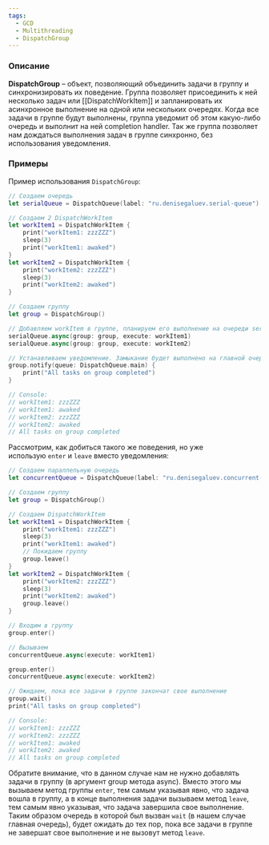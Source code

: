 ```yaml
---
tags:
  - GCD
  - Multithreading
  - DispatchGroup
---
```

### Описание
**DispatchGroup** – объект, позволяющий объединить задачи в группу и синхронизировать их поведение. Группа позволяет присоединить к ней несколько задач или [[DispatchWorkItem]] и запланировать их асинхронное выполнение на одной или нескольких очередях. Когда все задачи в группе будут выполнены, группа уведомит об этом какую-либо очередь и выполнит на ней completion handler. Так же группа позволяет нам дождаться выполнения задач в группе синхронно, без использования уведомления.

### Примеры
Пример использования `DispatchGroup`:
```swift
// Создаем очередь
let serialQueue = DispatchQueue(label: "ru.denisegaluev.serial-queue")

// Создаем 2 DispatchWorkItem
let workItem1 = DispatchWorkItem {    
	print("workItem1: zzzZZZ")    
	sleep(3)   
	print("workItem1: awaked")
}
let workItem2 = DispatchWorkItem {    
	print("workItem2: zzzZZZ")    
	sleep(3)    
	print("workItem2: awaked")
}

// Создаем группу
let group = DispatchGroup()

// Добавляем workItem в группе, планируем его выполнение на очереди serialQueue и сразу возвращаем управление
serialQueue.async(group: group, execute: workItem1)
serialQueue.async(group: group, execute: workItem2)

// Устанавливаем уведомление. Замыкание будет выполнено на главной очереди сразу после того, как все задачи в группе будут выполнены.
group.notify(queue: DispatchQueue.main) {    
	print("All tasks on group completed")
}

// Console: 
// workItem1: zzzZZZ
// workItem1: awaked
// workItem2: zzzZZZ
// workItem2: awaked
// All tasks on group completed
```
Рассмотрим, как добиться такого же поведения, но уже использую `enter` и `leave` вместо уведомления:
```swift
// Создаем параллельную очередь
let concurrentQueue = DispatchQueue(label: "ru.denisegaluev.concurrent-queue", attributes: .concurrent)

// Создаем группу
let group = DispatchGroup()

// Создаем DispatchWorkItem
let workItem1 = DispatchWorkItem {   
	print("workItem1: zzzZZZ")    
	sleep(3)    
	print("workItem1: awaked")        
	// Покидаем группу    
	group.leave()
}
let workItem2 = DispatchWorkItem {    
	print("workItem2: zzzZZZ")    
	sleep(3)    
	print("workItem2: awaked")        
	group.leave()
}

// Входим в группу
group.enter()

// Вызываем
concurrentQueue.async(execute: workItem1)

group.enter()
concurrentQueue.async(execute: workItem2)

// Ожидаем, пока все задачи в группе закончат свое выполнение
group.wait()
print("All tasks on group completed")

// Console:
// workItem1: zzzZZZ
// workItem2: zzzZZZ
// workItem1: awaked
// workItem2: awaked
// All tasks on group completed
```
Обратите внимание, что в данном случае нам не нужно добавлять задачи в группу (в аргумент group метода async). Вместо этого мы вызываем метод группы `enter`, тем самым указывая явно, что задача вошла в группу, а в конце выполнения задачи вызываем метод `leave`, тем самым явно указывая, что задача завершила свое выполнение. Таким образом очередь в которой был вызван `wait` (в нашем случае главная очередь), будет ожидать до тех пор, пока все задачи в группе не завершат свое выполнение и не вызовут метод `leave`.